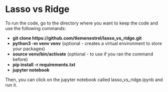 # Lasso vs Ridge

To run the code, go to the directory where you want to keep the code and use the following commands:

- **git clone https://<nolink>github.com/tlemenestrel/lasso_vs_ridge.git** <br>
- **python3 -m venv venv** (optional - creates a virtual environment to store your packages) <br>
- **source venv/bin/activate** (optional - to use if you ran the command before) <br>
- **pip install -r requirements.txt** <br>
- **jupyter notebook** <br>

Then, you can click on the jupyter notebook called lasso_vs_ridge.ipynb and run it.
